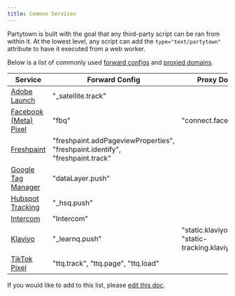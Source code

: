 ```yaml
---
title: Common Services
---
```


Partytown is built with the goal that any third-party script can be ran from within it. At the lowest level, any script can add the `type="text/partytown"` attribute to have it executed from a web worker.

Below is a list of commonly used [forward configs](/forwarding-events) and [proxied domains](/proxying-requests).

| Service                                                                                                                    | Forward Config                                                                | Proxy Domain                                        |
| -------------------------------------------------------------------------------------------------------------------------- | ----------------------------------------------------------------------------- | --------------------------------------------------- |
| [Adobe Launch](https://experienceleague.adobe.com/docs/experience-platform/tags/client-side/satellite-object.html?lang=en) | "\_satellite.track"                                                           |                                                     |
| [Facebook (Meta) Pixel](/facebook-pixel)                                                                                   | "fbq"                                                                         | "connect.facebook.net"                              |
| [Freshpaint](https://documentation.freshpaint.io/)                                                                         | "freshpaint.addPageviewProperties", "freshpaint.identify", "freshpaint.track" |                                                     |
| [Google Tag Manager](/google-tag-manager)                                                                                  | "dataLayer.push"                                                              |                                                     |
| [Hubspot Tracking](https://developers.hubspot.com/docs/api/events/tracking-code)                                           | "\_hsq.push"                                                                  |                                                     |
| [Intercom](https://developers.intercom.com/installing-intercom/docs/intercom-javascript)                                   | "Intercom"                                                                    |                                                     |
| [Klaviyo](https://developers.klaviyo.com/en/docs/javascript-api)                                                           | "\_learnq.push"                                                               | "static.klaviyo.com", "static-tracking.klaviyo.com" |
| [TikTok Pixel](https://ads.tiktok.com/marketing_api/docs?rid=959icq5stjr&id=1701890973258754)                              | "ttq.track", "ttq.page", "ttq.load"                                           |                                                     |

If you would like to add to this list, please [edit this doc](https://github.com/BuilderIO/partytown/edit/main/docs/common-services.md).
